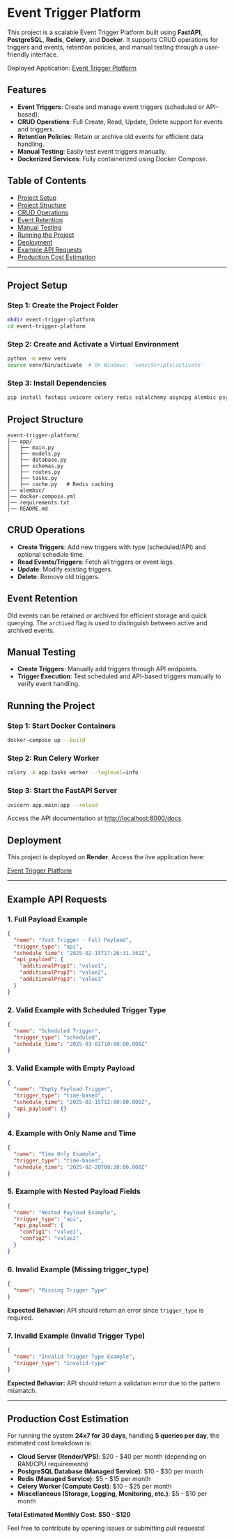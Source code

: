 # Event Trigger Platform

This project is a scalable Event Trigger Platform built using **FastAPI**, **PostgreSQL**, **Redis**, **Celery**, and **Docker**. It supports CRUD operations for triggers and events, retention policies, and manual testing through a user-friendly interface.

Deployed Application: [Event Trigger Platform](https://event-trigger-platform-2-16fs.onrender.com/docs)

## Features
- **Event Triggers**: Create and manage event triggers (scheduled or API-based).
- **CRUD Operations**: Full Create, Read, Update, Delete support for events and triggers.
- **Retention Policies**: Retain or archive old events for efficient data handling.
- **Manual Testing**: Easily test event triggers manually.
- **Dockerized Services**: Fully containerized using Docker Compose.

## Table of Contents
- [Project Setup](#project-setup)
- [Project Structure](#project-structure)
- [CRUD Operations](#crud-operations)
- [Event Retention](#event-retention)
- [Manual Testing](#manual-testing)
- [Running the Project](#running-the-project)
- [Deployment](#deployment)
- [Example API Requests](#example-api-requests)
- [Production Cost Estimation](#production-cost-estimation)

---

## Project Setup

### Step 1: Create the Project Folder
```sh
mkdir event-trigger-platform
cd event-trigger-platform
```

### Step 2: Create and Activate a Virtual Environment
```sh
python -m venv venv
source venv/bin/activate  # On Windows: `venv\Scripts\activate`
```

### Step 3: Install Dependencies
```sh
pip install fastapi uvicorn celery redis sqlalchemy asyncpg alembic psycopg2-binary passlib pyjwt python-dotenv docker-compose
```

## Project Structure
```plaintext
event-trigger-platform/
│── app/
│   ├── main.py
│   ├── models.py
│   ├── database.py
│   ├── schemas.py
│   ├── routes.py
│   ├── tasks.py
│   ├── cache.py   # Redis caching
│── alembic/
│── docker-compose.yml
│── requirements.txt
│── README.md
```

## CRUD Operations
- **Create Triggers**: Add new triggers with type (scheduled/API) and optional schedule time.
- **Read Events/Triggers**: Fetch all triggers or event logs.
- **Update**: Modify existing triggers.
- **Delete**: Remove old triggers.

## Event Retention
Old events can be retained or archived for efficient storage and quick querying. The `archived` flag is used to distinguish between active and archived events.

## Manual Testing
- **Create Triggers**: Manually add triggers through API endpoints.
- **Trigger Execution**: Test scheduled and API-based triggers manually to verify event handling.

## Running the Project

### Step 1: Start Docker Containers
```sh
docker-compose up --build
```

### Step 2: Run Celery Worker
```sh
celery -A app.tasks worker --loglevel=info
```

### Step 3: Start the FastAPI Server
```sh
uvicorn app.main:app --reload
```

Access the API documentation at [http://localhost:8000/docs](http://localhost:8000/docs).

## Deployment
This project is deployed on **Render**. Access the live application here:

[Event Trigger Platform](https://event-trigger-platform-2-16fs.onrender.com/docs)

---

## Example API Requests

### 1. Full Payload Example
```json
{
  "name": "Test Trigger - Full Payload",
  "trigger_type": "api",
  "schedule_time": "2025-02-15T17:26:31.342Z",
  "api_payload": {
    "additionalProp1": "value1",
    "additionalProp2": "value2",
    "additionalProp3": "value3"
  }
}
```

### 2. Valid Example with Scheduled Trigger Type
```json
{
  "name": "Scheduled Trigger",
  "trigger_type": "scheduled",
  "schedule_time": "2025-03-01T10:00:00.000Z"
}
```

### 3. Valid Example with Empty Payload
```json
{
  "name": "Empty Payload Trigger",
  "trigger_type": "time-based",
  "schedule_time": "2025-02-15T12:00:00.000Z",
  "api_payload": {}
}
```

### 4. Example with Only Name and Time
```json
{
  "name": "Time Only Example",
  "trigger_type": "time-based",
  "schedule_time": "2025-02-20T08:30:00.000Z"
}
```

### 5. Example with Nested Payload Fields
```json
{
  "name": "Nested Payload Example",
  "trigger_type": "api",
  "api_payload": {
    "config1": "value1",
    "config2": "value2"
  }
}
```

### 6. Invalid Example (Missing trigger_type)
```json
{
  "name": "Missing Trigger Type"
}
```
**Expected Behavior:** API should return an error since `trigger_type` is required.

### 7. Invalid Example (Invalid Trigger Type)
```json
{
  "name": "Invalid Trigger Type Example",
  "trigger_type": "invalid-type"
}
```
**Expected Behavior:** API should return a validation error due to the pattern mismatch.

---

## Production Cost Estimation

For running the system **24x7 for 30 days**, handling **5 queries per day**, the estimated cost breakdown is:

- **Cloud Server (Render/VPS)**: $20 - $40 per month (depending on RAM/CPU requirements)
- **PostgreSQL Database (Managed Service)**: $10 - $30 per month
- **Redis (Managed Service)**: $5 - $15 per month
- **Celery Worker (Compute Cost)**: $10 - $25 per month
- **Miscellaneous (Storage, Logging, Monitoring, etc.)**: $5 - $10 per month

**Total Estimated Monthly Cost:** **$50 - $120**

Feel free to contribute by opening issues or submitting pull requests!

